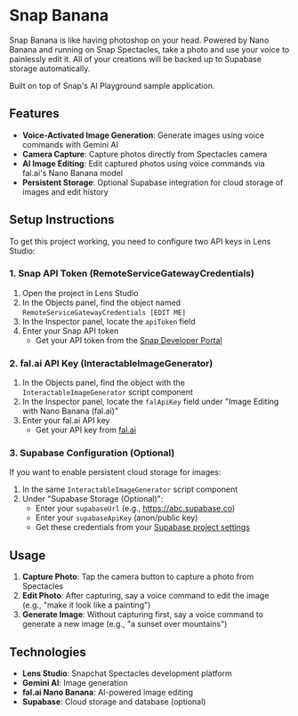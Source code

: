 # Snap Banana

Snap Banana is like having photoshop on your head. Powered by Nano Banana and running on Snap Spectacles, take a photo and use your voice to painlessly edit it. All of your creations will be backed up to Supabase storage automatically.

Built on top of Snap's AI Playground sample application.

## Features

- **Voice-Activated Image Generation**: Generate images using voice commands with Gemini AI
- **Camera Capture**: Capture photos directly from Spectacles camera
- **AI Image Editing**: Edit captured photos using voice commands via fal.ai's Nano Banana model
- **Persistent Storage**: Optional Supabase integration for cloud storage of images and edit history

## Setup Instructions

To get this project working, you need to configure two API keys in Lens Studio:

### 1. Snap API Token (RemoteServiceGatewayCredentials)

1. Open the project in Lens Studio
2. In the Objects panel, find the object named `RemoteServiceGatewayCredentials [EDIT ME]`
3. In the Inspector panel, locate the `apiToken` field
4. Enter your Snap API token
   - Get your API token from the [Snap Developer Portal](https://developers.snap.com/)

### 2. fal.ai API Key (InteractableImageGenerator)

1. In the Objects panel, find the object with the `InteractableImageGenerator` script component
2. In the Inspector panel, locate the `falApiKey` field under "Image Editing with Nano Banana (fal.ai)"
3. Enter your fal.ai API key
   - Get your API key from [fal.ai](https://fal.ai/)

### 3. Supabase Configuration (Optional)

If you want to enable persistent cloud storage for images:

1. In the same `InteractableImageGenerator` script component
2. Under "Supabase Storage (Optional)":
   - Enter your `supabaseUrl` (e.g., https://abc.supabase.co)
   - Enter your `supabaseApiKey` (anon/public key)
   - Get these credentials from your [Supabase project settings](https://supabase.com/)

## Usage

1. **Capture Photo**: Tap the camera button to capture a photo from Spectacles
2. **Edit Photo**: After capturing, say a voice command to edit the image (e.g., "make it look like a painting")
3. **Generate Image**: Without capturing first, say a voice command to generate a new image (e.g., "a sunset over mountains")

## Technologies

- **Lens Studio**: Snapchat Spectacles development platform
- **Gemini AI**: Image generation
- **fal.ai Nano Banana**: AI-powered image editing
- **Supabase**: Cloud storage and database (optional)

